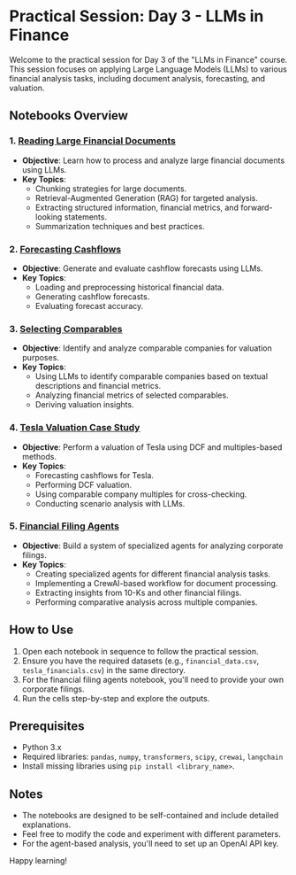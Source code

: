 # Practical Session: Day 3 - LLMs in Finance

Welcome to the practical session for Day 3 of the "LLMs in Finance" course. This session focuses on applying Large Language Models (LLMs) to various financial analysis tasks, including document analysis, forecasting, and valuation.

## Notebooks Overview

### 1. [Reading Large Financial Documents](01-reading-large-financial-documents.ipynb)
- **Objective**: Learn how to process and analyze large financial documents using LLMs.
- **Key Topics**:
  - Chunking strategies for large documents.
  - Retrieval-Augmented Generation (RAG) for targeted analysis.
  - Extracting structured information, financial metrics, and forward-looking statements.
  - Summarization techniques and best practices.

### 2. [Forecasting Cashflows](02-forecasting-cashflows.ipynb)
- **Objective**: Generate and evaluate cashflow forecasts using LLMs.
- **Key Topics**:
  - Loading and preprocessing historical financial data.
  - Generating cashflow forecasts.
  - Evaluating forecast accuracy.

### 3. [Selecting Comparables](03-selecting-comparables.ipynb)
- **Objective**: Identify and analyze comparable companies for valuation purposes.
- **Key Topics**:
  - Using LLMs to identify comparable companies based on textual descriptions and financial metrics.
  - Analyzing financial metrics of selected comparables.
  - Deriving valuation insights.

### 4. [Tesla Valuation Case Study](04-tesla-valuation-case-study.ipynb)
- **Objective**: Perform a valuation of Tesla using DCF and multiples-based methods.
- **Key Topics**:
  - Forecasting cashflows for Tesla.
  - Performing DCF valuation.
  - Using comparable company multiples for cross-checking.
  - Conducting scenario analysis with LLMs.

### 5. [Financial Filing Agents](05-financial-filing-agents.ipynb)
- **Objective**: Build a system of specialized agents for analyzing corporate filings.
- **Key Topics**:
  - Creating specialized agents for different financial analysis tasks.
  - Implementing a CrewAI-based workflow for document processing.
  - Extracting insights from 10-Ks and other financial filings.
  - Performing comparative analysis across multiple companies.

## How to Use
1. Open each notebook in sequence to follow the practical session.
2. Ensure you have the required datasets (e.g., `financial_data.csv`, `tesla_financials.csv`) in the same directory.
3. For the financial filing agents notebook, you'll need to provide your own corporate filings.
4. Run the cells step-by-step and explore the outputs.

## Prerequisites
- Python 3.x
- Required libraries: `pandas`, `numpy`, `transformers`, `scipy`, `crewai`, `langchain`
- Install missing libraries using `pip install <library_name>`.

## Notes
- The notebooks are designed to be self-contained and include detailed explanations.
- Feel free to modify the code and experiment with different parameters.
- For the agent-based analysis, you'll need to set up an OpenAI API key.

Happy learning!
